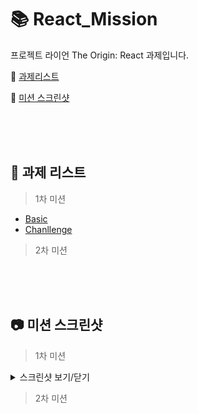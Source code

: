 # 📚 React_Mission
프로젝트 라이언 The Origin: React 과제입니다.  

📌 [과제리스트](#-과제-리스트)  

📌 [미션 스크린샷](#-미션-스크린샷) 




<br/>
<br/>
<br/>





## 📝 과제 리스트

> 1차 미션  
  - [Basic](./1차/Basic/m1-basic.md)  
  - [Chanllenge](./1차/Challenge/m1-challenge.md)  

> 2차 미션  
<!--   - [Basic](./1차/Basic/m2-basic.md)  
  - [Chanllenge](./1차/Challenge/m2-challenge.md)   -->
  

<!-- <p align="center">
  <img src=""></img>
</p> -->




<br/>
<br/>
<br/>




## 📷 미션 스크린샷

> 1차 미션  
  <details>
    <summary>스크린샷 보기/닫기</summary>
  <div markdown="1">

  <p align="center">
    <img src="./1차/Challenge/Screenshot_Mission1.png"></img>
  </p>

  </div>
  </details>


> 2차 미션
<!-- <p align="center">
  <img src=""></img>
</p> -->



